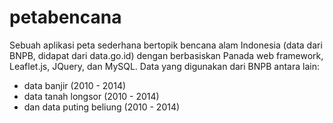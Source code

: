 # petabencana
Sebuah aplikasi peta sederhana bertopik bencana alam Indonesia (data dari BNPB, didapat dari data.go.id) dengan berbasiskan Panada web framework, Leaflet.js, JQuery, dan MySQL. Data yang digunakan dari BNPB antara lain:

* data banjir (2010 - 2014)
* data tanah longsor (2010 - 2014)
* dan data puting beliung (2010 - 2014)

